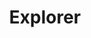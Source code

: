---
name: Jane Smith
title: Explorer
description:  Iste saepe et quisquam nesciunt maxime.  Lorem ipsum dolor sit amet, consectetur adipisicing elit.
socialmedia:
  github: '#'
  facebook: '#'
  linkedin: '#'
image: http://placehold.it/750x450
---